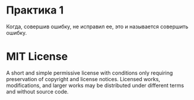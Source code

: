 # Практика 1
Когда, совершив ошибку, не исправил ее, это и называется совершить ошибку.


# MIT License

A short and simple permissive license with conditions only requiring preservation of copyright and license notices. Licensed works, modifications, and larger works may be distributed under different terms and without source code.

